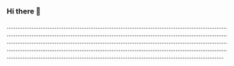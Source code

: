 ### Hi there 👋

..........................................................................................................................................................................................................................................................................................................................................................................................................................................................................................................................................................................................................................................